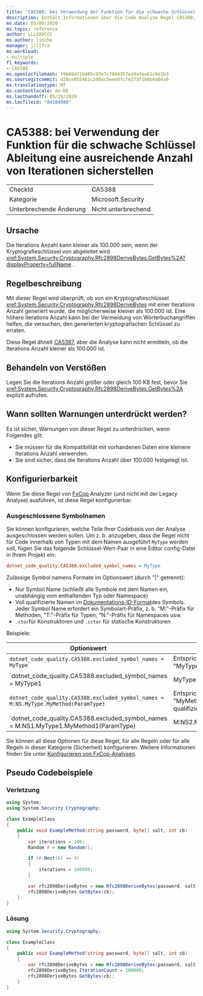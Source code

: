 ```yaml
---
title: 'CA5388: bei Verwendung der Funktion für die schwache Schlüssel Ableitung eine ausreichende Anzahl von Iterationen sicherstellen'
description: Enthält Informationen über die Code Analyse Regel CA5388, einschließlich der Gründe, der Behebung von Verstößen und der Zeit, zu der Sie unterdrückt werden soll.
ms.date: 05/08/2020
ms.topic: reference
author: LLLXXXCCC
ms.author: linche
manager: jillfra
ms.workload:
- multiple
f1_keywords:
- CA5388
ms.openlocfilehash: f9b69d716485c97e7c7894357ea9afea61c6e1b3
ms.sourcegitcommit: d20ce855461c240ac5eee0fcfe373f166b4a04a9
ms.translationtype: MT
ms.contentlocale: de-DE
ms.lasthandoff: 05/29/2020
ms.locfileid: "84184980"
---
```

# <a name="ca5388-ensure-sufficient-iteration-count-when-using-weak-key-derivation-function"></a>CA5388: bei Verwendung der Funktion für die schwache Schlüssel Ableitung eine ausreichende Anzahl von Iterationen sicherstellen

|||
|-|-|
|CheckId|CA5388|
|Kategorie|Microsoft.Security|
|Unterbrechende Änderung|Nicht unterbrechend|

## <a name="cause"></a>Ursache

Die Iterations Anzahl kann kleiner als 100.000 sein, wenn der Kryptografieschlüssel von abgeleitet wird <xref:System.Security.Cryptography.Rfc2898DeriveBytes.GetBytes%2A?displayProperty=fullName> .

## <a name="rule-description"></a>Regelbeschreibung

Mit dieser Regel wird überprüft, ob von ein Kryptografieschlüssel <xref:System.Security.Cryptography.Rfc2898DeriveBytes> mit einer Iterations Anzahl generiert wurde, die möglicherweise kleiner als 100.000 ist. Eine höhere iterations Anzahl kann bei der Vermeidung von Wörterbuchangriffen helfen, die versuchen, den generierten kryptografischen Schlüssel zu erraten.

Diese Regel ähnelt [CA5387](ca5387.md), aber die Analyse kann nicht ermitteln, ob die Iterations Anzahl kleiner als 100.000 ist.

## <a name="how-to-fix-violations"></a>Behandeln von Verstößen

Legen Sie die Iterations Anzahl größer oder gleich 100 KB fest, bevor Sie <xref:System.Security.Cryptography.Rfc2898DeriveBytes.GetBytes%2A> explizit aufrufen.

## <a name="when-to-suppress-warnings"></a>Wann sollten Warnungen unterdrückt werden?

Es ist sicher, Warnungen von dieser Regel zu unterdrücken, wenn Folgendes gilt:
- Sie müssen für die Kompatibilität mit vorhandenen Daten eine kleinere Iterations Anzahl verwenden.
- Sie sind sicher, dass die Iterations Anzahl über 100.000 festgelegt ist.

## <a name="configurability"></a>Konfigurierbarkeit

Wenn Sie diese Regel von [FxCop](install-fxcop-analyzers.md) Analyzer (und nicht mit der Legacy Analyse) ausführen, ist diese Regel konfigurierbar.

### <a name="excluded-symbol-names"></a>Ausgeschlossene Symbolnamen

Sie können konfigurieren, welche Teile Ihrer Codebasis von der Analyse ausgeschlossen werden sollen. Um z. b. anzugeben, dass die Regel nicht für Code innerhalb von Typen mit dem Namen ausgeführt `MyType` werden soll, fügen Sie das folgende Schlüssel-Wert-Paar in eine Editor config-Datei in Ihrem Projekt ein:

```ini
dotnet_code_quality.CA5388.excluded_symbol_names = MyType
```

Zulässige Symbol namens Formate im Optionswert (durch "|" getrennt):
  - Nur Symbol Name (schließt alle Symbole mit dem Namen ein, unabhängig vom enthaltenden Typ oder Namespace)
  - Voll qualifizierte Namen im [Dokumentations-ID-Format](https://github.com/dotnet/csharplang/blob/master/spec/documentation-comments.md#id-string-format)des Symbols. Jeder Symbol Name erfordert ein Symbolart-Präfix, z. b. "M:"-Präfix für Methoden, "T:"-Präfix für Typen, "N:"-Präfix für Namespaces usw.
  - `.ctor`für Konstruktoren und `.cctor` für statische Konstruktoren

Beispiele:

| Optionswert | Zusammenfassung |
| --- | --- |
|`dotnet_code_quality.CA5388.excluded_symbol_names = MyType` | Entspricht allen Symbolen mit dem Namen "MyType" in der Kompilierung.
|`dotnet_code_quality.CA5388.excluded_symbol_names = MyType1|MyType2` | Entspricht allen Symbolen mit dem Namen "MyType1" oder "MyType2" in der Kompilierung.
|`dotnet_code_quality.CA5388.excluded_symbol_names = M:NS.MyType.MyMethod(ParamType)` | Entspricht der bestimmten Methode "MyMethod" mit der angegebenen voll qualifizierten Signatur.
|`dotnet_code_quality.CA5388.excluded_symbol_names = M:NS1.MyType1.MyMethod1(ParamType)|M:NS2.MyType2.MyMethod2(ParamType)` | Entspricht den spezifischen Methoden "MyMethod1" und "MyMethod2" mit der entsprechenden voll qualifizierten Signatur.

Sie können all diese Optionen für diese Regel, für alle Regeln oder für alle Regeln in dieser Kategorie (Sicherheit) konfigurieren. Weitere Informationen finden Sie unter [Konfigurieren von FxCop-Analysen](configure-fxcop-analyzers.md).

## <a name="pseudo-code-examples"></a>Pseudo Codebeispiele

### <a name="violation"></a>Verletzung

```csharp
using System;
using System.Security.Cryptography;

class ExampleClass
{
    public void ExampleMethod(string password, byte[] salt, int cb)
    {
        var iterations = 100;
        Random r = new Random();

        if (r.Next(6) == 4)
        {
            iterations = 100000;
        }

        var rfc2898DeriveBytes = new Rfc2898DeriveBytes(password, salt, iterations);
        rfc2898DeriveBytes.GetBytes(cb);
    }
}
```

### <a name="solution"></a>Lösung

```csharp
using System.Security.Cryptography;

class ExampleClass
{
    public void ExampleMethod(string password, byte[] salt, int cb)
    {
        var rfc2898DeriveBytes = new Rfc2898DeriveBytes(password, salt);
        rfc2898DeriveBytes.IterationCount = 100000;
        rfc2898DeriveBytes.GetBytes(cb);
    }
}
```
